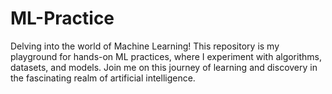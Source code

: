 # ML-Practice
Delving into the world of Machine Learning! This repository is my playground for hands-on ML practices, where I experiment with algorithms, datasets, and models. Join me on this journey of learning and discovery in the fascinating realm of artificial intelligence.
